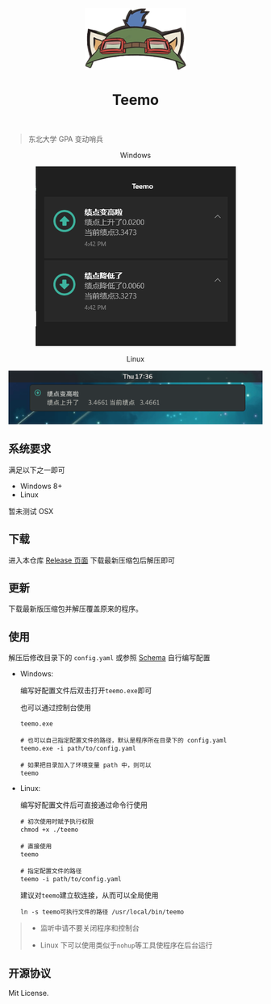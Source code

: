 <p align="center">
    <img src="https://github.com/neucn/teemo/blob/master/docs/logo.png?raw=true" alt="logo" width="200">
</p>

<h1 align="center">Teemo</h1>

<p align="center">
    <img src="https://img.shields.io/github/v/tag/neucn/teemo?label=version&style=flat-square" alt="">
    <img src="https://img.shields.io/github/license/neucn/teemo?style=flat-square" alt="">
</p>


> 东北大学 GPA 变动哨兵

<p align="center">Windows</p>
<p align="center">
    <img src="https://github.com/neucn/teemo/blob/master/docs/demo@windows.png?raw=true" alt="windows demo">
</p>
<p align="center">Linux</p>
<p align="center">
    <img src="https://github.com/neucn/teemo/blob/master/docs/demo@linux.png?raw=true" alt="linux demo">
</p>

## 系统要求
满足以下之一即可
- Windows 8+
- Linux

暂未测试 OSX

## 下载

进入本仓库 [Release 页面](https://github.com/neucn/teemo/releases/latest) 下载最新压缩包后解压即可

## 更新

下载最新版压缩包并解压覆盖原来的程序。

## 使用

解压后修改目录下的 `config.yaml` 或参照 [Schema](https://github.com/neucn/teemo/blob/master/schema.yaml) 自行编写配置

- Windows:

    编写好配置文件后双击打开`teemo.exe`即可
    
    也可以通过控制台使用
    ```shell script
    teemo.exe
  
    # 也可以自己指定配置文件的路径，默认是程序所在目录下的 config.yaml
    teemo.exe -i path/to/config.yaml 
  
    # 如果把目录加入了环境变量 path 中，则可以
    teemo
    ```
    
- Linux:
  
    编写好配置文件后可直接通过命令行使用
    ```shell script
    # 初次使用时赋予执行权限
    chmod +x ./teemo
  
    # 直接使用
    teemo
  
    # 指定配置文件的路径
    teemo -i path/to/config.yaml 
    ```
  
    建议对`teemo`建立软连接，从而可以全局使用
    
    ```shell script
    ln -s teemo可执行文件的路径 /usr/local/bin/teemo
    ```


> - 监听中请不要关闭程序和控制台
> 
> - Linux 下可以使用类似于`nohup`等工具使程序在后台运行


## 开源协议
Mit License.